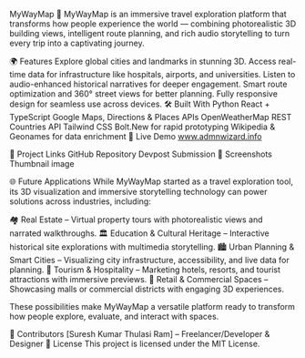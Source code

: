 MyWayMap
🚀 MyWayMap is an immersive travel exploration platform that transforms how people experience the world — combining photorealistic 3D building views, intelligent route planning, and rich audio storytelling to turn every trip into a captivating journey.

🌍 Features
Explore global cities and landmarks in stunning 3D.
Access real-time data for infrastructure like hospitals, airports, and universities.
Listen to audio-enhanced historical narratives for deeper engagement.
Smart route optimization and 360° street views for better planning.
Fully responsive design for seamless use across devices.
🛠️ Built With
Python
React + TypeScript
Google Maps, Directions & Places APIs
OpenWeatherMap
REST Countries API
Tailwind CSS
Bolt.New for rapid prototyping
Wikipedia & Geonames for data enrichment
🚀 Live Demo
www.admnwizard.info

📂 Project Links
GitHub Repository
Devpost Submission
📸 Screenshots
Thumbnail image

🌐 Future Applications
While MyWayMap started as a travel exploration tool, its 3D visualization and immersive storytelling technology can power solutions across industries, including:

🏘️ Real Estate – Virtual property tours with photorealistic views and narrated walkthroughs.
🏛️ Education & Cultural Heritage – Interactive historical site explorations with multimedia storytelling.
🏙️ Urban Planning & Smart Cities – Visualizing city infrastructure, accessibility, and live data for planning.
🏨 Tourism & Hospitality – Marketing hotels, resorts, and tourist attractions with immersive previews.
🏪 Retail & Commercial Spaces – Showcasing malls or commercial districts with engaging 3D experiences.

These possibilities make MyWayMap a versatile platform ready to transform how people explore, evaluate, and interact with spaces.

🤝 Contributors
[Suresh Kumar Thulasi Ram] – Freelancer/Developer & Designer
📜 License
This project is licensed under the MIT License.
